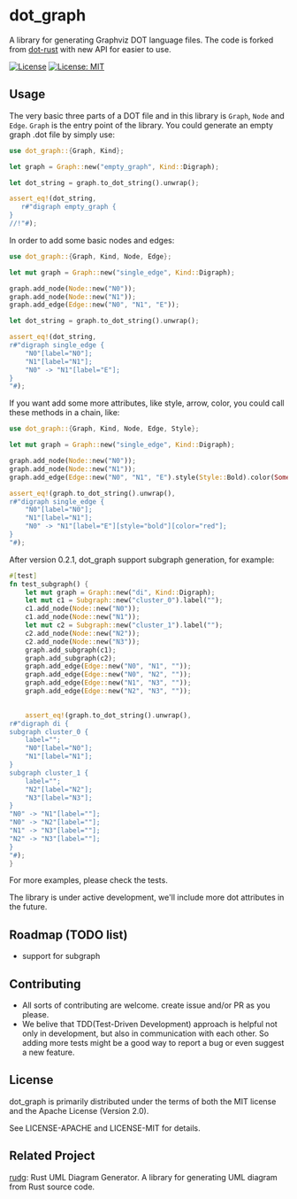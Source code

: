# dot_graph

A library for generating Graphviz DOT language files.
The code is forked from [dot-rust](https://github.com/przygienda/dot-rust) with new API for easier to use.

[![License](https://img.shields.io/badge/License-Apache_2.0-blue.svg)](https://opensource.org/licenses/Apache-2.0)
[![License: MIT](https://img.shields.io/badge/License-MIT-yellow.svg)](https://opensource.org/licenses/MIT)

## Usage
The very basic three parts of a DOT file and in this library is `Graph`,
`Node` and `Edge`. `Graph` is the entry point of the library. You could
generate an empty graph .dot file by simply use:

```rust
use dot_graph::{Graph, Kind};

let graph = Graph::new("empty_graph", Kind::Digraph);

let dot_string = graph.to_dot_string().unwrap();

assert_eq!(dot_string,
   r#"digraph empty_graph {
}
//!"#);
```

In order to add some basic nodes and edges:

```rust
use dot_graph::{Graph, Kind, Node, Edge};

let mut graph = Graph::new("single_edge", Kind::Digraph);

graph.add_node(Node::new("N0"));
graph.add_node(Node::new("N1"));
graph.add_edge(Edge::new("N0", "N1", "E"));

let dot_string = graph.to_dot_string().unwrap();

assert_eq!(dot_string,
r#"digraph single_edge {
    "N0"[label="N0"];
    "N1"[label="N1"];
    "N0" -> "N1"[label="E"];
}
"#);
```

If you want add some more attributes, like style, arrow, color,
you could call these methods in a chain, like:

```rust
use dot_graph::{Graph, Kind, Node, Edge, Style};

let mut graph = Graph::new("single_edge", Kind::Digraph);

graph.add_node(Node::new("N0"));
graph.add_node(Node::new("N1"));
graph.add_edge(Edge::new("N0", "N1", "E").style(Style::Bold).color(Some("red")));

assert_eq!(graph.to_dot_string().unwrap(),
r#"digraph single_edge {
    "N0"[label="N0"];
    "N1"[label="N1"];
    "N0" -> "N1"[label="E"][style="bold"][color="red"];
}
"#);
```

After version 0.2.1, dot_graph support subgraph generation, for example:

```rust
#[test]
fn test_subgraph() {
    let mut graph = Graph::new("di", Kind::Digraph);
    let mut c1 = Subgraph::new("cluster_0").label("");
    c1.add_node(Node::new("N0"));
    c1.add_node(Node::new("N1"));
    let mut c2 = Subgraph::new("cluster_1").label("");
    c2.add_node(Node::new("N2"));
    c2.add_node(Node::new("N3"));
    graph.add_subgraph(c1);
    graph.add_subgraph(c2);
    graph.add_edge(Edge::new("N0", "N1", ""));
    graph.add_edge(Edge::new("N0", "N2", ""));
    graph.add_edge(Edge::new("N1", "N3", ""));
    graph.add_edge(Edge::new("N2", "N3", ""));
    

    assert_eq!(graph.to_dot_string().unwrap(),
r#"digraph di {
subgraph cluster_0 {
    label="";
    "N0"[label="N0"];
    "N1"[label="N1"];
}
subgraph cluster_1 {
    label="";
    "N2"[label="N2"];
    "N3"[label="N3"];
}
"N0" -> "N1"[label=""];
"N0" -> "N2"[label=""];
"N1" -> "N3"[label=""];
"N2" -> "N3"[label=""];
}
"#);
}
```

For more examples, please check the tests.

The library is under active development, we'll include more dot attributes
in the future.

## Roadmap (TODO list)
- support for subgraph

## Contributing
- All sorts of contributing are welcome. create issue and/or PR as you please.
- We belive that TDD(Test-Driven Development) approach is helpful not only in development, but also in communication with each other. So adding more tests might be a good way to report a bug or even suggest a new feature.

## License
dot_graph is primarily distributed under the terms of both the MIT license and the Apache License (Version 2.0).

See LICENSE-APACHE and LICENSE-MIT for details.

## Related Project
[rudg](https://github.com/SelamaAshalanore/rudg): Rust UML Diagram Generator. A library for generating UML diagram from Rust source code.
